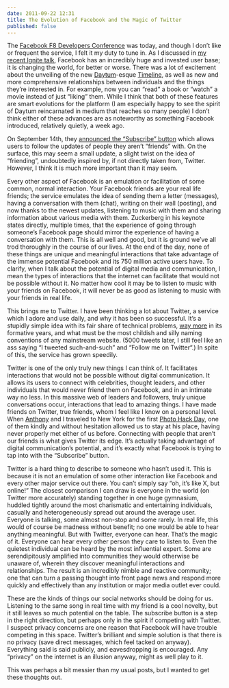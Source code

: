 ```yaml
---
date: 2011-09-22 12:31
title: The Evolution of Facebook and the Magic of Twitter
published: false
---
```


The [Facebook F8 Developers Conference](https://f8.facebook.com/ "Facebook F8 Conference") was today, and though I don’t like or frequent the service, I felt it my duty to tune in. As I discussed in [my recent Ignite talk](http://www.youtube.com/watch?v=Akb5c7wMh9U "Gutenberg, Morse, Zuckerberg on Youtube"), Facebook has an incredibly huge and invested user base; it is changing the world, for better or worse. There was a lot of excitement about the unveiling of the new [Daytum](http://daytum.com/ "Daytum")-esque [Timeline](http://www.facebook.com/about/timeline "Facebook Timeline"), as well as new and more comprehensive relationships between individuals and the things they’re interested in. For example, now you can “read” a book or “watch” a movie instead of just “liking” them. While I think that both of these features are smart evolutions for the platform (I am especially happy to see the spirit of Daytum reincarnated in medium that reaches so many people) I don’t think either of these advances are as noteworthy as something Facebook introduced, relatively quietly, a week ago.

On September 14th, they [announced the “Subscribe” button](http://blog.facebook.com/blog.php?post=10150280039742131 "Introducing the Subscribe Button - The Facebook Blog") which allows users to follow the updates of people they aren’t “friends” with. On the surface, this may seem a small update, a slight twist on the idea of “friending”, undoubtedly inspired by, if not directly taken from, Twitter. However, I think it is much more important than it may seem.

Every other aspect of Facebook is an emulation or facilitation of some common, normal interaction. Your Facebook friends are your real life friends; the service emulates the idea of sending them a letter (messages), having a conversation with them (chat), writing on their wall (posting), and now thanks to the newest updates, listening to music with them and sharing information about various media with them. Zuckerberg in his keynote states directly, multiple times, that the experience of going through someone’s Facebook page should mirror the experience of having a conversation with them. This is all well and good, but it is ground we’ve all trod thoroughly in the course of our lives. At the end of the day, none of these things are unique and meaningful interactions that take advantage of the immense potential Facebook and its 750 million active users have. To clarify, when I talk about the potential of digital media and communication, I mean the types of interactions that the internet can facilitate that would not be possible without it. No matter how cool it may be to listen to music with your friends on Facebook, it will never be as good as listening to music with your friends in real life.

This brings me to Twitter. I have been thinking a lot about Twitter, a service which I adore and use daily, and why it has been so successful. It’s a stupidly simple idea with its fair share of technical problems, [way more](http://s3-ak.buzzfed.com/static/imagebuzz/2008/6/27/14/0242c403df3f89bac2f5bb7965237bc7.jpg "Fail-Whale") in its formative years, and what must be the most childish and silly naming conventions of any mainstream website. (5000 tweets later, I still feel like an ass saying “I tweeted such-and-such” and “Follow me on Twitter“.) In spite of this, the service has grown speedily.

Twitter is one of the only truly new things I can think of. It facilitates interactions that would not be possible without digital communication. It allows its users to connect with celebrities, thought leaders, and other individuals that would never friend them on Facebook, and in an intimate way no less. In this massive web of leaders and followers, truly unique conversations occur, interactions that lead to amazing things. I have made friends on Twitter, true friends, whom I feel like I know on a personal level. When [Anthony](http://anthonymattox.com/ "Anthony Mattox") and I traveled to New York for the first [Photo Hack Day](http://www.photohackday.org/ "Photo Hack Day"), one of them kindly and without hesitation allowed us to stay at his place, having never properly met either of us before. Connecting with people that aren’t our friends is what gives Twitter its edge. It’s actually taking advantage of digital communication’s potential, and it’s exactly what Facebook is trying to tap into with the “Subscribe” button.

Twitter is a hard thing to describe to someone who hasn’t used it. This is because it is not an emulation of some other interaction like Facebook and every other major service out there. You can’t simply say “oh, it’s like X, but online!” The closest comparison I can draw is everyone in the world (on Twitter more accurately) standing together in one huge gymnasium, huddled tightly around the most charismatic and entertaining individuals, casually and heterogeneously spread out around the average user. Everyone is talking, some almost non-stop and some rarely. In real life, this would of course be madness without benefit; no one would be able to hear anything meaningful. But with Twitter, everyone can hear. That’s the magic of it. Everyone can hear every other person they care to listen to. Even the quietest individual can be heard by the most influential expert. Some are serendipitously amplified into communities they would otherwise be unaware of, wherein they discover meaningful interactions and relationships. The result is an incredibly nimble and reactive community; one that can turn a passing thought into front page news and respond more quickly and effectively than any institution or major media outlet ever could.

These are the kinds of things our social networks should be doing for us. Listening to the same song in real time with my friend is a cool novelty, but it still leaves so much potential on the table. The subscribe button is a step in the right direction, but perhaps only in the spirit if competing with Twitter. I suspect privacy concerns are one reason that Facebook will have trouble competing in this space. Twitter’s brilliant and simple solution is that there is no privacy (save direct messages, which feel tacked on anyway). Everything said is said publicly, and eavesdropping is encouraged. Any “privacy” on the internet is an illusion anyway, might as well play to it.

This was perhaps a bit messier than my usual posts, but I wanted to get these thoughts out.
